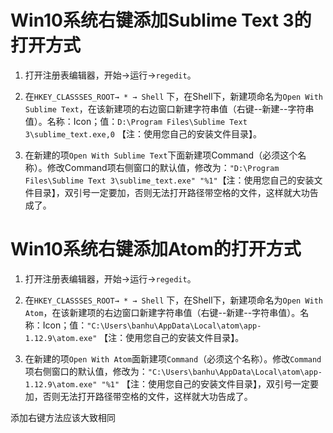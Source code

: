 # Win10系统右键添加Sublime Text 3的打开方式

1. 打开注册表编辑器，开始->运行->`regedit`。

2. 在`HKEY_CLASSSES_ROOT→ * → Shell` 下，在Shell下，新建项命名为`Open With Sublime Text`，在该新建项的右边窗口新建字符串值（右键--新建--字符串值）。名称：Icon；值：`D:\Program Files\Sublime Text 3\sublime_text.exe,0` 【注：使用您自己的安装文件目录】。

3. 在新建的项`Open With Sublime Text`下面新建项Command（必须这个名称）。修改Command项右侧窗口的默认值，修改为：`"D:\Program Files\Sublime Text 3\sublime_text.exe" "%1"`【注：使用您自己的安装文件目录】，双引号一定要加，否则无法打开路径带空格的文件，这样就大功告成了。


# Win10系统右键添加Atom的打开方式
1. 打开注册表编辑器，开始->运行->`regedit`。

2. 在`HKEY_CLASSSES_ROOT→ * → Shell` 下，在Shell下，新建项命名为`Open With Atom`，在该新建项的右边窗口新建字符串值（右键--新建--字符串值）。名称：Icon；值：`"C:\Users\banhu\AppData\Local\atom\app-1.12.9\atom.exe"` 【注：使用您自己的安装文件目录】。

3. 在新建的项`Open With Atom`面新建项`Command`（必须这个名称）。修改`Command`项右侧窗口的默认值，修改为：`"C:\Users\banhu\AppData\Local\atom\app-1.12.9\atom.exe" "%1"` 【注：使用您自己的安装文件目录】，双引号一定要加，否则无法打开路径带空格的文件，这样就大功告成了。



添加右键方法应该大致相同
